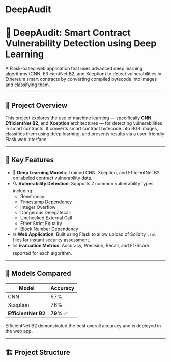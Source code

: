 # DeepAudit
# 🔐 DeepAudit: Smart Contract Vulnerability Detection using Deep Learning

A Flask-based web application that uses advanced deep learning algorithms (CNN, EfficientNet B2, and Xception) to detect vulnerabilities in Ethereum smart contracts by converting compiled bytecode into images and classifying them.

---

## 📄 Project Overview

This project explores the use of machine learning — specifically **CNN**, **EfficientNet B2**, and **Xception** architectures — for detecting vulnerabilities in smart contracts. It converts smart contract bytecode into RGB images, classifies them using deep learning, and presents results via a user-friendly Flask web interface.

---

## 📌 Key Features

- 🧠 **Deep Learning Models**: Trained CNN, Xception, and EfficientNet B2 on labeled contract vulnerability data.
- 🔍 **Vulnerability Detection**: Supports 7 common vulnerability types including:
  - Reentrancy
  - Timestamp Dependency
  - Integer Overflow
  - Dangerous Delegatecall
  - Unchecked External Call
  - Ether Strict Equality
  - Block Number Dependency
- 🌐 **Web Application**: Built using Flask to allow upload of Solidity `.sol` files for instant security assessment.
- 📊 **Evaluation Metrics**: Accuracy, Precision, Recall, and F1-Score reported for each algorithm.

---

## 🧪 Models Compared

| Model           | Accuracy |
|----------------|----------|
| CNN            | 67%      |
| Xception       | 76%      |
| **EfficientNet B2** | **79%** ✅  |

EfficientNet B2 demonstrated the best overall accuracy and is deployed in the web app.

---

## 🏗️ Project Structure


